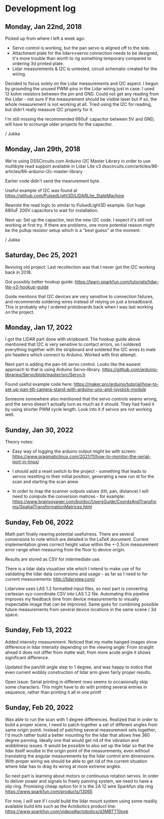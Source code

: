 Development log
===============

Monday, Jan 22nd, 2018
----------------------
Picked up from where I left a week ago:
- Servo control is working, but the pan servo is aligned off to the side.
- Attachment plate for the lidar<->servo connection needs to be designed,
  it's more trouble than worth to rig something temporary compared to ordering 3d printed plate.
- Lidar measurements & I2C is untested, circuit schematic created for the wiring.

Decided to focus solely on the Lidar measurements and I2C aspect.
I begun by grounding the unused PWM-pins in the Lidar wiring just in case. I used 12 kohm resistors between the pin and GND.
Could not get any reading from the Lidar - not sure if the measurement should be visible laser but if so, the whole
measurement is not working at all. Tried using the I2C for reading, but didn't really measure I2C properly for it.

I'm still missing the recommended 680uF capacitor between 5V and GND, will have to scrounge older projects for the capacitor.

/ Jukka


Monday, Jan 29th, 2018
----------------------
We're using DSSCircuits.com Arduino I2C Master Library in order to use multibyte read support available in Lidar Lite v3
dsscircuits.com/articles/86-articles/66-arduino-i2c-master-library

Earlier code didn't send the mearurement byte.

Useful example of I2C was found at https://github.com/PulsedLight3D/LIDARLite_StateMachine

Rewrote the read logic to similar to PulsedLight3D example.
Got huge 680uF 200V capacitors to wait for installation.

Next up: Set up the capacitor, test the new I2C code. I expect it's still not working at first try.
If there are problems, one more potential reason might be the pullup resistor setup which is
a "best guess" at the moment.

/ Jukka


Saturday, Dec 25, 2021
----------------------
Reviving old project: Last recollection was that I never got the I2C working back in 2018.

Got possibly better hookup guide: https://learn.sparkfun.com/tutorials/lidar-lite-v3-hookup-guide

Guide mentions that I2C devices are very sensitive to connection failures, and recommends
soldering wires instead of relying on just a breadboard.
This is probably why I ordered protoboards back when I was last working on the project.


Monday, Jan 17, 2022
--------------------
I got the LIDAR part done with stripboard. The hookup guide above mentioned that
I2C is very sensitive to contact errors, so I soldered everything together with the stripboard
and soldered the I2C wires to male pin headers which connect to Arduino.
Worked with first attempt.

Next part is adding the pan-tilt servo control.
Looks like the easiest approach to that is using Arduino Servo-library.
https://github.com/arduino-libraries/Servo/blob/master/src/Servo.h

Found useful example code here:
https://maker.pro/arduino/tutorial/how-to-set-up-pan-tilt-camera-stand-with-arduino-uno-and-joystick-module

Someone somewhere also mentioned that the servo controls seems wrong,
and the servo doesn't actually turn as much as it should. They had fixed it
by using shorter PWM cycle length. Look into it if servos are not working well.


Sunday, Jan 30, 2022
--------------------

Theory notes:
- Easy way of logging the arduino output might be with screen:
  https://www.pragmaticlinux.com/2021/11/how-to-monitor-the-serial-port-in-linux/

- I should add a reset switch to the project - something that leads to servos resetting to
  their initial position, generating a new run id for the scan and starting the scan anew.

- In order to map the scanner outputs values (tilt, pan, distance) I will need to 
  compute the conversion matrces - for example: 
  https://www.brainvoyager.com/bv/doc/UsersGuide/CoordsAndTransforms/SpatialTransformationMatrices.html


Sunday, Feb 06, 2022
--------------------

Math part finally nearing potential usefulness. There are several conversions to note
which are detailed in the LaTeX document.
Current implementation gives correct height value within the +-2.5cm measurement error range
when measuring from the floor to device origin.

Results are stored as CSV for intermediate use.

There is a lidar data visualizer site which I intend to make use of for validating the lidar data
conversions and usage - as far as I need to for current measurements: 
http://lidarview.com/

Lidarview uses LAS 1.2 formatted input files, so next part is converting cartesian xyz-coordinate CSV into
LAS 1.2 file. Automating this pipeline improves my feedback time from device measurements to 
visually inspectable image that can be improved. Same goes for combining possible future measurements from several 
device locations in the same scene / 3d space.


Sunday, Feb 13, 2022
--------------------

Added intensity measurement. Noticed that my matte hanged images show difference in lidar intensity depending
on the viewing angle: From straight ahead it does not differ from matte wall, from more 
acute angle it shows significant difference.

Updated the pan/tilt angle step to 1 degree, and was happy to notice that even current wobbly construction
of lidar arm gives fairly proper results.

Open issue: Serial printing in different rows seems to occasionally skip some characters. This might
have to do with printing several entries in sequence, rather than printing it all in one printf


Sunday, Feb 20, 2022
--------------------

Was able to run the scan with 1 degree differences. Realized that in order to build a proper scene,
I need to patch together a set of different angles from same origin pointi. Instead of patching several
measurement sets together, I'd much rather build a better mounting for the lidar that allows free 360 degree
panning.
Ideally one that would get rid of the vibration and wobbliness issues. It would be possible to also set
up the lidar so that the lidar itself woulbe in the origin point of the measurements, even without translating
the angular measurements by the lidar control arm dimensions. With proper wiring we should be able to get
rid of the current situation where lidar has to drag its wiring at more extreme angles.

So next part is learning about motors or continuous rotation servos. In order to deliver power and signals
to freely panning system, we need to have a slip ring. Promising cheap option for it is the 2A 12 wire Sparkfun slip ring
https://www.sparkfun.com/products/13065

For now, I will see if I could build the lidar mount system using some readily available build kits such
as the Actobotics product line: https://www.sparkfun.com/videos#actobotics/d3MBTT10pxk

